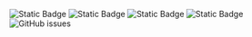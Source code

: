 ![Static Badge](https://img.shields.io/badge/blacklists-60-000000) ![Static Badge](https://img.shields.io/badge/blacklisted-3101490-cc0000) ![Static Badge](https://img.shields.io/badge/whitelisted-2244-00CC00) ![Static Badge](https://img.shields.io/badge/streaming_blacklist-28107-000000) ![GitHub issues](https://img.shields.io/github/issues/fabriziosalmi/blacklists)
